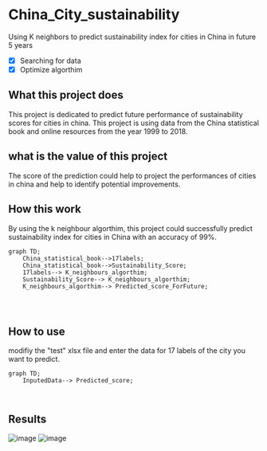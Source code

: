 # China_City_sustainability
Using K neighbors to predict sustainability index for cities in China in future 5 years 
- [x] Searching for data  
- [x] Optimize algorthim 

## What this project does
This project is dedicated to predict future performance of sustainability scores for cities in china. This project is using data from the China statistical book and online resources from the year 1999 to 2018. 

## what is the value of this project 
The score of the prediction could help to project the performances of cities in china and help to identify potential improvements.

## How this work 
By using the k neighbour algorthim, this project  could successfully predict sustainability index for cities in China with an accuracy of 99%. 



```mermaid
graph TD;
    China_statistical_book-->17labels;
    China_statistical_book-->Sustainability_Score;
    17labels--> K_neighbours_algorthim;
    Sustainability_Score--> K_neighbours_algorthim;
    K_neighbours_algorthim--> Predicted_score_ForFuture;
    
    
    
```
## How to use
modifiy the "test" xlsx file and enter the data for 17 labels of the city you want to predict. 
```mermaid
graph TD;
    InputedData--> Predicted_score;
    
    
```



## Results 

![image](https://user-images.githubusercontent.com/39557261/168578041-ad313b58-f297-4714-93c9-04a02fa0320c.png)
![image](https://user-images.githubusercontent.com/39557261/168578074-ee628602-07a7-45e9-ac22-6c4fe62dbe6d.png)


